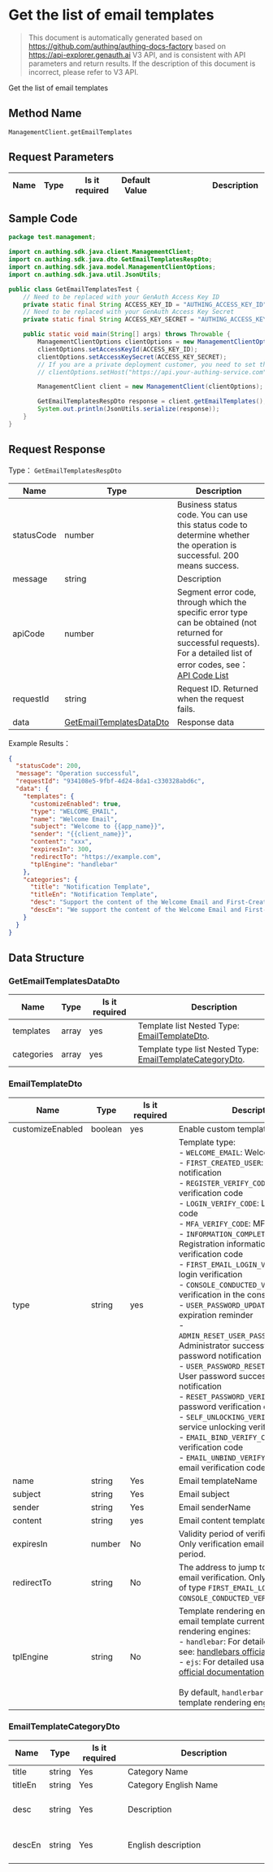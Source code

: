# Get the list of email templates

<!--
Warning⚠️:
Do not modify this document directly,
https://github.com/Authing/authing-docs-factory
Use this project to generate
-->

<LastUpdated />

> This document is automatically generated based on https://github.com/authing/authing-docs-factory based on https://api-explorer.genauth.ai V3 API, and is consistent with API parameters and return results. If the description of this document is incorrect, please refer to V3 API.

Get the list of email templates

## Method Name

`ManagementClient.getEmailTemplates`

## Request Parameters

| Name | Type | <div style="width:80px">Is it required</div> | <div style="width:60px">Default Value</div> | <div style="width:300px">Description</div> | <div style="width:200px">Example Value</div> |
| ---- | ---- | -------------------------------------------- | ------------------------------------------- | ------------------------------------------ | -------------------------------------------- |

## Sample Code

```java
package test.management;

import cn.authing.sdk.java.client.ManagementClient;
import cn.authing.sdk.java.dto.GetEmailTemplatesRespDto;
import cn.authing.sdk.java.model.ManagementClientOptions;
import cn.authing.sdk.java.util.JsonUtils;

public class GetEmailTemplatesTest {
    // Need to be replaced with your GenAuth Access Key ID
    private static final String ACCESS_KEY_ID = "AUTHING_ACCESS_KEY_ID";
    // Need to be replaced with your GenAuth Access Key Secret
    private static final String ACCESS_KEY_SECRET = "AUTHING_ACCESS_KEY_SECRET";

    public static void main(String[] args) throws Throwable {
        ManagementClientOptions clientOptions = new ManagementClientOptions();
        clientOptions.setAccessKeyId(ACCESS_KEY_ID);
        clientOptions.setAccessKeySecret(ACCESS_KEY_SECRET);
        // If you are a private deployment customer, you need to set the GenAuth service domain name
        // clientOptions.setHost("https://api.your-authing-service.com");

        ManagementClient client = new ManagementClient(clientOptions);

        GetEmailTemplatesRespDto response = client.getEmailTemplates();
        System.out.println(JsonUtils.serialize(response));
    }
}

```

## Request Response

Type： `GetEmailTemplatesRespDto`

| Name       | Type                                                             | Description                                                                                                                                                                                                                                                                                                                                       |
| ---------- | ---------------------------------------------------------------- | ------------------------------------------------------------------------------------------------------------------------------------------------------------------------------------------------------------------------------------------------------------------------------------------------------------------------------------------------- |
| statusCode | number                                                           | Business status code. You can use this status code to determine whether the operation is successful. 200 means success.                                                                                                                                                                                                                           |
| message    | string                                                           | Description                                                                                                                                                                                                                                                                                                                                       |
| apiCode    | number                                                           | Segment error code, through which the specific error type can be obtained (not returned for successful requests). For a detailed list of error codes, see：[API Code List](https://api-explorer.genauth.ai/?tag=group/%E5%BC%80%E5%8F%91%E5%87%86%E5%A4%87#tag/%E5%BC%80%E5%8F%91%E5%87%86%E5%A4%87/%E9%94%99%E8%AF%AF%E5%A4%84%E7%90%86/apiCode) |
| requestId  | string                                                           | Request ID. Returned when the request fails.                                                                                                                                                                                                                                                                                                      |
| data       | <a href="#GetEmailTemplatesDataDto">GetEmailTemplatesDataDto</a> | Response data                                                                                                                                                                                                                                                                                                                                     |

Example Results：

```json
{
  "statusCode": 200,
  "message": "Operation successful",
  "requestId": "934108e5-9fbf-4d24-8da1-c330328abd6c",
  "data": {
    "templates": {
      "customizeEnabled": true,
      "type": "WELCOME_EMAIL",
      "name": "Welcome Email",
      "subject": "Welcome to {{app_name}}",
      "sender": "{{client_name}}",
      "content": "xxx",
      "expiresIn": 300,
      "redirectTo": "https://example.com",
      "tplEngine": "handlebar"
    },
    "categories": {
      "title": "Notification Template",
      "titleEn": "Notification Template",
      "desc": "Support the content of the Welcome Email and First-Created Account Notification",
      "descEn": "We support the content of the Welcome Email and First-Created Account Notification"
    }
  }
}
```

## Data Structure

### <a id="GetEmailTemplatesDataDto"></a> GetEmailTemplatesDataDto

| Name       | Type  | <div style="width:80px">Is it required</div> | <div style="width:300px">Description</div>                                                        | <div style="width:200px">Example Value</div> |
| ---------- | ----- | -------------------------------------------- | ------------------------------------------------------------------------------------------------- | -------------------------------------------- |
| templates  | array | yes                                          | Template list Nested Type: <a href="#EmailTemplateDto">EmailTemplateDto</a>.                      |                                              |
| categories | array | yes                                          | Template type list Nested Type: <a href="#EmailTemplateCategoryDto">EmailTemplateCategoryDto</a>. |                                              |

### <a id="EmailTemplateDto"></a> EmailTemplateDto

| Name             | Type    | <div style="width:80px">Is it required</div> | <div style="width:300px">Description</div>                                                                                                                                                                                                                                                                                                                                                                                                                                                                                                                                                                                                                                                                                                                                                                                                                                                                                                                                                                                                                                    | <div style="width:200px">Example Value</div> |
| ---------------- | ------- | -------------------------------------------- | ----------------------------------------------------------------------------------------------------------------------------------------------------------------------------------------------------------------------------------------------------------------------------------------------------------------------------------------------------------------------------------------------------------------------------------------------------------------------------------------------------------------------------------------------------------------------------------------------------------------------------------------------------------------------------------------------------------------------------------------------------------------------------------------------------------------------------------------------------------------------------------------------------------------------------------------------------------------------------------------------------------------------------------------------------------------------------- | -------------------------------------------- |
| customizeEnabled | boolean | yes                                          | Enable custom templates                                                                                                                                                                                                                                                                                                                                                                                                                                                                                                                                                                                                                                                                                                                                                                                                                                                                                                                                                                                                                                                       | `true`                                       |
| type             | string  | yes                                          | Template type:<br>- `WELCOME_EMAIL`: Welcome email<br>- `FIRST_CREATED_USER`: First user creation notification<br>- `REGISTER_VERIFY_CODE`: Registration verification code<br>- `LOGIN_VERIFY_CODE`: Login verification code<br>- `MFA_VERIFY_CODE`: MFA verification code<br>- `INFORMATION_COMPLETION_VERIFY_CODE`: Registration information completion verification code<br>- `FIRST_EMAIL_LOGIN_VERIFY`: First email login verification<br>- `CONSOLE_CONDUCTED_VERIFY`: Initiate email verification in the console<br>- `USER_PASSWORD_UPDATE_REMIND`: User expiration reminder<br>- `ADMIN_RESET_USER_PASSWORD_NOTIFICATION`: Administrator successfully resets user password notification<br>- `USER_PASSWORD_RESET_NOTIFICATION`: User password successfully reset notification<br>- `RESET_PASSWORD_VERIFY_CODE`: Reset password verification code<br>- `SELF_UNLOCKING_VERIFY_CODE`: Self-service unlocking verification code<br>- `EMAIL_BIND_VERIFY_CODE`: Binding email verification code<br>- `EMAIL_UNBIND_VERIFY_CODE`: Unbinding email verification code<br> | WELCOME_EMAIL                                |
| name             | string  | Yes                                          | Email templateName                                                                                                                                                                                                                                                                                                                                                                                                                                                                                                                                                                                                                                                                                                                                                                                                                                                                                                                                                                                                                                                            | `Welcome email`                              |
| subject          | string  | Yes                                          | Email subject                                                                                                                                                                                                                                                                                                                                                                                                                                                                                                                                                                                                                                                                                                                                                                                                                                                                                                                                                                                                                                                                 | `Welcome to {{app_name}}`                    |
| sender           | string  | Yes                                          | Email senderName                                                                                                                                                                                                                                                                                                                                                                                                                                                                                                                                                                                                                                                                                                                                                                                                                                                                                                                                                                                                                                                              | `{{client_name}}`                            |
| content          | string  | yes                                          | Email content template                                                                                                                                                                                                                                                                                                                                                                                                                                                                                                                                                                                                                                                                                                                                                                                                                                                                                                                                                                                                                                                        | `xxx`                                        |
| expiresIn        | number  | No                                           | Validity period of verification code/email. Only verification emails have validity period.                                                                                                                                                                                                                                                                                                                                                                                                                                                                                                                                                                                                                                                                                                                                                                                                                                                                                                                                                                                    | `300`                                        |
| redirectTo       | string  | No                                           | The address to jump to after completing email verification. Only valid for templates of type `FIRST_EMAIL_LOGIN_VERIFY` and `CONSOLE_CONDUCTED_VERIFY`.                                                                                                                                                                                                                                                                                                                                                                                                                                                                                                                                                                                                                                                                                                                                                                                                                                                                                                                       | `https://example.com`                        |
| tplEngine        | string  | No                                           | Template rendering engine. GenAuth email template currently supports two rendering engines:<br>- `handlebar`: For detailed usage, please see: [handlebars official documentation](https://handlebarsjs.com/)<br>- `ejs`: For detailed usage, please see: [ejs official documentation](https://ejs.co/)<br><br>By default, `handlerbar` will be used as the template rendering engine. <br>                                                                                                                                                                                                                                                                                                                                                                                                                                                                                                                                                                                                                                                                                    | handlebar                                    |

### <a id="EmailTemplateCategoryDto"></a> EmailTemplateCategoryDto

| Name    | Type   | <div style="width:80px">Is it required</div> | <div style="width:300px">Description</div> | <div style="width:200px">Example Value</div>                                         |
| ------- | ------ | -------------------------------------------- | ------------------------------------------ | ------------------------------------------------------------------------------------ |
| title   | string | Yes                                          | Category Name                              | `Notification Template`                                                              |
| titleEn | string | Yes                                          | Category English Name                      | `Notification Template`                                                              |
| desc    | string | Yes                                          | Description                                | `Supports the content of the welcome email and the first user creation notification` |
| descEn  | string | Yes                                          | English description                        | `We support the content of the Welcome Email and First-Created Account Notification` |
